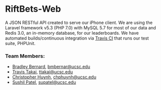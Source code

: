 # RiftBets-Web
A JSON RESTful API created to serve our iPhone client. We are using the Laravel framework v5.3 (PHP 7.0) with MySQL 5.7 for most of our data and Redis 3.0, an in-memory database, for our leaderboards. We have automated builds/continuous integration via [Travis CI](https://travis-ci.com) that runs our test suite, PHPUnit.

### Team Members:
- [Bradley Bernard](https://github.com/bradbernard/), bmbernar@ucsc.edu
- [Travis Takai](https://github.com/travistakai/), ttakai@ucsc.edu
- [Christopher Huynh](https://github.com/chphuynh/), chphuynh@ucsc.edu
- [Sushil Patel](https://github.com/sp1395/), supatel@ucsc.edu

